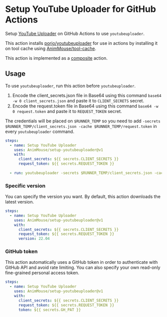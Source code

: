 # Setup YouTube Uploader for GitHub Actions
Setup [YouTube Uploader](https://github.com/porjo/youtubeuploader) on GitHub Actions to use `youtubeuploader`.

This action installs [porjo/youtubeuploader](https://github.com/porjo/youtubeuploader) for use in actions by installing it on tool cache using [AnimMouse/tool-cache](https://github.com/AnimMouse/tool-cache).

This action is implemented as a [composite](https://docs.github.com/en/actions/creating-actions/creating-a-composite-action) action.

## Usage
To use `youtubeuploader`, run this action before `youtubeuploader`.

1. Encode the client_secrets.json file in Base64 using this command `base64 -w 0 client_secrets.json` and paste it to `CLIENT_SECRETS` secret.
2. Encode the request.token file in Base64 using this command `base64 -w 0 request.token` and paste it to `REQUEST_TOKEN` secret.

The credentials will be placed on `$RUNNER_TEMP` so you need to add `-secrets $RUNNER_TEMP/client_secrets.json -cache $RUNNER_TEMP/request.token` in every `youtubeuploader` command.

```yaml
steps:
  - name: Setup YouTube Uploader
    uses: AnimMouse/setup-youtubeuploader@v1
    with:
      client_secrets: ${{ secrets.CLIENT_SECRETS }}
      request_token: ${{ secrets.REQUEST_TOKEN }}
      
  - run: youtubeuploader -secrets $RUNNER_TEMP/client_secrets.json -cache $RUNNER_TEMP/request.token -filename video.mkv
```

### Specific version
You can specify the version you want. By default, this action downloads the latest version.

```yaml
steps:
  - name: Setup YouTube Uploader
    uses: AnimMouse/setup-youtubeuploader@v1
    with:
      client_secrets: ${{ secrets.CLIENT_SECRETS }}
      request_token: ${{ secrets.REQUEST_TOKEN }}
      version: 22.04
```

### GitHub token
This action automatically uses a GitHub token in order to authenticate with GitHub API and avoid rate limiting. You can also specify your own read-only fine-grained personal access token.

```yaml
steps:
  - name: Setup YouTube Uploader
    uses: AnimMouse/setup-youtubeuploader@v1
    with:
      client_secrets: ${{ secrets.CLIENT_SECRETS }}
      request_token: ${{ secrets.REQUEST_TOKEN }}
      token: ${{ secrets.GH_PAT }}
```